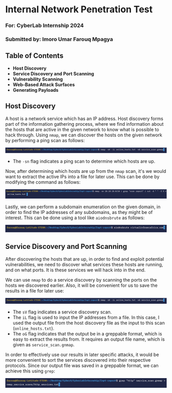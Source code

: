 # Internal Network Penetration Test

### For: CyberLab Internship 2024

### Submitted by: Imoro Umar Farouq Mpagya

## Table of Contents
- **Host Discovery**
- **Service Discovery and Port Scanning**
- **Vulnerability Scanning**
- **Web-Based Attack Surfaces**
- **Generating Payloads**


## Host Discovery
A host is a network service which has an IP address. Host discovery forms part of the information gathering process, where we find information about the hosts that are active in the given network to know what is possible to hack through.
Using `nmap`, we can discover the hosts on the given network by performing a ping scan as follows:

![](https://github.com/Farrhouq/Inpt-report/blob/main/images/1.png)

- The `-sn` flag indicates a ping scan to determine which hosts are up.

Now, after determining which hosts are up from the `nmap` scan, it's we would want to extract the active IPs into a file for later use. This can be done by modifying the command as follows:

![](https://github.com/Farrhouq/Inpt-report/blob/main/images/2.png)

Lastly, we can perform a subdomain enumeration on the given domain, in order to find the IP addresses of any subdomains, as they might be of interest. This can be done using a tool like `aiodnsbrute` as follows:

![](https://github.com/Farrhouq/Inpt-report/blob/main/images/3.png)


## Service Discovery and Port Scanning
After discovering the hosts that are up, in order to find and exploit potential vulnerabilities, we need to discover what services these hosts are running, and on what ports. It is these services we will hack into in the end.

We can use `nmap` to do a service discovery by scanning the ports on the hosts we discovered earlier. Also, it will be convenient for us to save the results in a file for later use:

![](https://github.com/Farrhouq/Inpt-report/blob/main/images/4.png)

- The `sV` flag indicates a service discovery scan.
- The `iL` flag is used to input the IP addresses from a file. In this case, I used the output file from the host discovery file as the input to this scan (`online_hosts.txt`).
- The `oG` flag indicates that the output be in a greppable format, which is easy to extract the results from. It requires an output file name, which is given as `service_scan.gnmap`.

In order to effectively use our results in later specific attacks, it would be more convenient to sort the services discovered into their respective protocols. Since our output file was saved in a greppable format, we can achieve this using `grep`:

![](https://github.com/Farrhouq/Inpt-report/blob/main/images/5.png)

